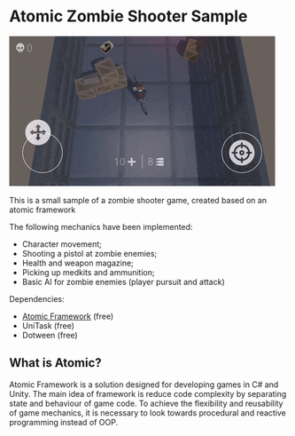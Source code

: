 # Atomic Zombie Shooter Sample

![============ GIF DEMONSTRATION ============](images/demo.gif)

This is a small sample of a zombie shooter game, created based on an atomic framework

The following mechanics have been implemented:
- Character movement;
- Shooting a pistol at zombie enemies;
- Health and weapon magazine;
- Picking up medkits and ammunition;
- Basic AI for zombie enemies (player pursuit and attack)

Dependencies:
- [Atomic Framework](https://github.com/StarKRE22/Atomic) (free)
- UniTask (free)
- Dotween (free)

## What is Atomic?
Atomic Framework is a solution designed for developing games in C# and Unity. The main idea of framework is reduce code complexity by separating state and behaviour of game code. To achieve the flexibility and reusability of game mechanics, it is necessary to look towards procedural and reactive programming instead of OOP.
